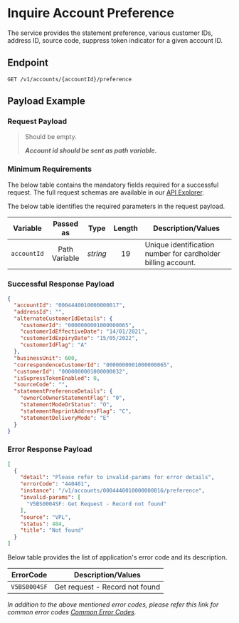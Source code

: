 # Inquire Account Preference

The service provides the statement preference, various customer IDs, address ID, source code, suppress token indicator for a given account ID. 

## Endpoint

`GET /v1/accounts/{accountId}/preference`

## Payload Example

### Request Payload

>Should be empty. 
>
>***Account id should be sent as path variable.***


### Minimum Requirements

The below table contains the mandatory fields required for a successful request. The full request schemas are available in our [API Explorer](../api/?type=get&path=/v1/accounts/{accountId}/preference).

The below table identifies the required parameters in the request payload.

| Variable | Passed as | Type | Length | Description/Values |
| -------- | :-------: | :--: | :------------: | ------------------ |
| `accountId` | Path Variable | *string* | 19 | Unique identification number for cardholder billing account. |

### Successful Response Payload

```json
{
  "accountId": "0004440010000000017",
  "addressId": "",
  "alternateCustomerIdDetails": {
    "customerId": "0000000001000000065",
    "customerIdEffectiveDate": "14/01/2021",
    "customerIdExpiryDate": "15/05/2022",
    "customerIdFlag": "A"
  },
  "businessUnit": 600,
  "correspondenceCustomerId": "0000000001000000065",
  "customerId": "0000000001000000032",
  "isSupressTokenEnabled": 0,
  "sourceCode": "",
  "statementPreferenceDetails": {
    "ownerCoOwnerStatementFlag": "0",
    "statementModeOrStatus": "O",
    "statementReprintAddressFlag": "C",
    "statementDeliveryMode": "E"
  }
}
```

### Error Response Payload

```json
[
  {
    "detail": "Please refer to invalid-params for error details",
    "errorCode": "440401",
    "instance": "/v1/accounts/0004440010000000016/preference",
    "invalid-params": [
      "V5BS0004SF: Get Request - Record not found"
    ],
    "source": "VPL",
    "status": 404,
    "title": "Not found"
  }
]
```

Below table provides the list of application's error code and its description.

| ErrorCode |  Description/Values |
| --------  | ------------------ |
| `V5BS0004SF` | Get request - Record not found|


*In addition to the above mentioned error codes, please refer this link for common error codes [Common Error Codes](?path=docs/Common_Error_Code.md).*